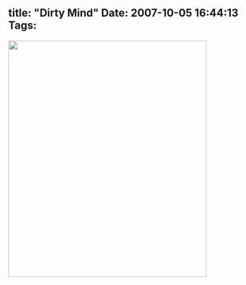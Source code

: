 title: "Dirty Mind"
Date: 2007-10-05 16:44:13
Tags: 
---
<img height="475" width="398" src="http://damog.net/files/misc/dirtymind.jpg"/>
